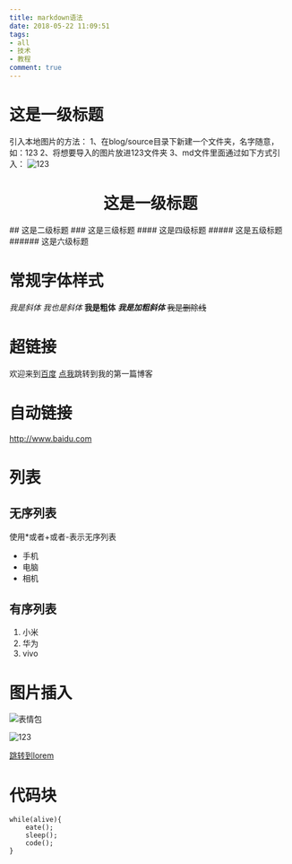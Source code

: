 ```yaml
---
title: markdown语法
date: 2018-05-22 11:09:51
tags:
- all
- 技术
- 教程
comment: true
---
```

# 这是一级标题
引入本地图片的方法：
1、在blog/source目录下新建一个文件夹，名字随意，如：123
2、将想要导入的图片放进123文件夹
3、md文件里面通过如下方式引入：
![123](/123/123.png)

<h1 align="center">这是一级标题</h1>
## 这是二级标题
### 这是三级标题
#### 这是四级标题
##### 这是五级标题
###### 这是六级标题

# 常规字体样式
*我是斜体*
_我也是斜体_
**我是粗体**
***我是加粗斜体***
~~我是删除线~~

# 超链接
欢迎来到[百度](http://www.baidu.com)
[点我](http://127.0.0.1:4000/2018/05/22/这是我的第一篇博客)跳转到我的第一篇博客

# 自动链接
<http://www.baidu.com>

# 列表
## 无序列表
使用*或者+或者-表示无序列表
* 手机
* 电脑
* 相机
## 有序列表
1. 小米
2. 华为
3. vivo

# 图片插入
![表情包](http://img18.3lian.com/d/file/201709/02/f2e96b008a0a29b837398918048ab046.gif)

![123](http://127.0.0.1/123.gif)

[跳转到lorem](http://127.0.0.1/lorem.html)

# 代码块
```
while(alive){
    eate();
    sleep();
    code();
}
```

